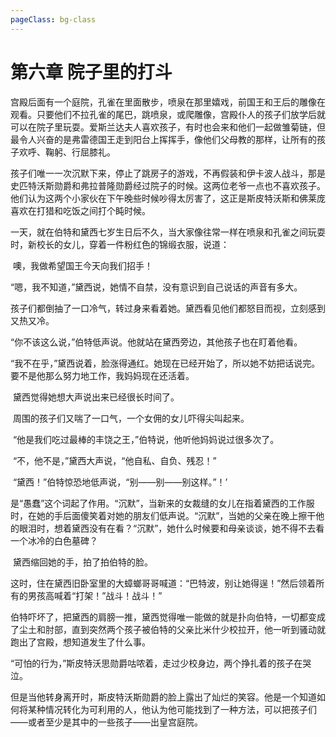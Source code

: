 ```yaml
---
pageClass: bg-class
---
```


# 第六章 院子里的打斗

​		宫殿后面有一个庭院，孔雀在里面散步，喷泉在那里嬉戏，前国王和王后的雕像在观看。只要他们不拉孔雀的尾巴，跳喷泉，或爬雕像，宫殿仆人的孩子们放学后就可以在院子里玩耍。爱斯兰达夫人喜欢孩子，有时也会来和他们一起做雏菊链，但最令人兴奋的是弗雷德国王走到阳台上挥挥手，像他们父母教的那样，让所有的孩子欢呼、鞠躬、行屈膝礼。

​		孩子们唯一一次沉默下来，停止了跳房子的游戏，不再假装和伊卡波人战斗，那是史匹特沃斯勋爵和弗拉普隆勋爵经过院子的时候。这两位老爷一点也不喜欢孩子。他们认为这两个小家伙在下午晚些时候吵得太厉害了，这正是斯皮特沃斯和佛莱庞喜欢在打猎和吃饭之间打个盹时候。

​		一天，就在伯特和黛西七岁生日后不久，当大家像往常一样在喷泉和孔雀之间玩耍时，新校长的女儿，穿着一件粉红色的锦缎衣服，说道：

​		噢，我做希望国王今天向我们招手！

​		“嗯，我不知道，”黛西说，她情不自禁，没有意识到自己说话的声音有多大。

​		孩子们都倒抽了一口冷气，转过身来看着她。黛西看见他们都怒目而视，立刻感到又热又冷。

​		“你不该这么说，”伯特低声说。他就站在黛西旁边，其他孩子也在盯着他看。

​		“我不在乎，”黛西说着，脸涨得通红。她现在已经开始了，所以她不妨把话说完。要不是他那么努力地工作，我妈妈现在还活着。

​		黛西觉得她想大声说出来已经很长时间了。

​		周围的孩子们又喘了一口气，一个女佣的女儿吓得尖叫起来。

​		“他是我们吃过最棒的丰饶之王，”伯特说，他听他妈妈说过很多次了。

​		“不，他不是，”黛西大声说，“他自私、自负、残忍！”

​		“黛西！”伯特惊恐地低声说，“别——别——别这样。”！’

​		是“愚蠢”这个词起了作用。“沉默”，当新来的女裁缝的女儿在指着黛西的工作服时，在她的手后面傻笑着对她的朋友们低声说。“沉默”，当她的父亲在晚上擦干他的眼泪时，想着黛西没有在看？“沉默”，她什么时候要和母亲谈谈，她不得不去看一个冰冷的白色墓碑？

​		黛西缩回她的手，拍了拍伯特的脸。

​		这时，住在黛西旧卧室里的大蟑螂哥哥喊道：“巴特波，别让她得逞！”然后领着所有的男孩高喊着“打架！”战斗！战斗！”

​		伯特吓坏了，把黛西的肩膀一推，黛西觉得唯一能做的就是扑向伯特，一切都变成了尘土和肘部，直到突然两个孩子被伯特的父亲比米什少校拉开，他一听到骚动就跑出了宫殿，想知道发生了什么事。

​		“可怕的行为，”斯皮特沃思勋爵咕哝着，走过少校身边，两个挣扎着的孩子在哭泣。

但是当他转身离开时，斯皮特沃斯勋爵的脸上露出了灿烂的笑容。他是一个知道如何将某种情况转化为可利用的人，他认为他可能找到了一种方法，可以把孩子们——或者至少是其中的一些孩子——出皇宫庭院。